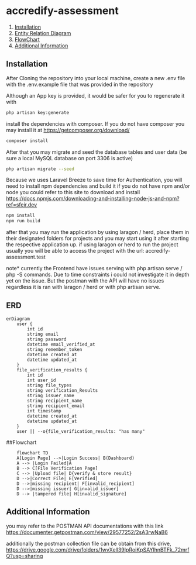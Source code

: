 # accredify-assessment

1. [Installation](#Installation)
2. [Entity Relation Diagram](#ERD)
3. [FlowChart](#Flowchart)
4. [Additional Information](#Additional-Information)


## Installation
After Cloning the repository into your local machine, create a new .env file with the .env.example file that was provided in the repository

Although an App key is provided, it would be safer for you to regenerate it with
```bash
php artisan key:generate
```

install the dependencies with composer. 
If you do not have composer you may install it at https://getcomposer.org/download/
```bash
composer install
```
After that you may migrate and seed the database tables and user data (be sure a local MySQL database on port 3306 is active)
```bash
php artisan migrate --seed
```
Because we uses Laravel Breeze to save time for Authentication, you will need to install npm dependencies and build it
if you do not have npm and/or node you could refer to this site to download and install
https://docs.npmjs.com/downloading-and-installing-node-js-and-npm?ref=sfeir.dev

```bash
npm install
npm run build
```
after that you may run the application by using laragon / herd, place them in their designated folders for projects and you may start using it after starting the respective application up.
if using laragon or herd to run the project usually you will be able to access the project with the url: accredify-assessment.test

note* currently the Frontend have issues serving with php artisan serve / php -S commands. Due to time constraints i could not investigate it in depth yet on the issue. 
But the postman with the API will have no issues regardless it is ran with laragon / herd or with php artisan serve.

## ERD
``` mermaid
erDiagram
    user {
        int id
        string email
        string password
        datetime email_verified_at
        string remember_token
        datetime created_at
        datetime updated_at
    }
    file_verification_results {
        int id
        int user_id
        string file_types
        string verification_Results
        string issuer_name
        string recipient_name
        string recipient_email
        int timestamp
        datetime created_at
        datetime updated_at
    }
    user || --o{file_verification_results: "has many"
```

##Flowchart
```mermaid
    flowchart TD
    A[Login Page] -->|Login Success| B(Dashboard)
    A --> |Login Failed|A
    B --> C[File Verification Page]
    C --> |Upload file| D{verify & store result}
    D -->|Correct File| E[Verified]
    D -->|missing recipient| F[invalid_recipient]
    D -->|missing issuer| G[invalid_issuer]
    D --> |tampered file| H[invalid_signature]
```

## Additional Information
you may refer to the POSTMAN API documentations with this link
https://documenter.getpostman.com/view/29577252/2sA3rwNaB6

additionally the postman collection file can be obtain from this drive,
https://drive.google.com/drive/folders/1wvXell39IpRoiKpSAYlhnBTFk_72mrfQ?usp=sharing
